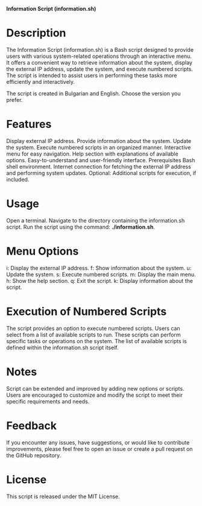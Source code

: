 <b>Information Script (information.sh)</b>

<h1>Description</h1>

The Information Script (information.sh) is a Bash script designed to provide users with various system-related operations through an interactive menu. It offers a convenient way to retrieve information about the system, display the external IP address, update the system, and execute numbered scripts. The script is intended to assist users in performing these tasks more efficiently and interactively.

The script is created in Bulgarian and English. Choose the version you prefer.

<h1>Features</h1>

Display external IP address.
Provide information about the system.
Update the system.
Execute numbered scripts in an organized manner.
Interactive menu for easy navigation.
Help section with explanations of available options.
Easy-to-understand and user-friendly interface.
Prerequisites
Bash shell environment.
Internet connection for fetching the external IP address and performing system updates.
Optional: Additional scripts for execution, if included.

<h1>Usage</h1>

Open a terminal.
Navigate to the directory containing the information.sh script.
Run the script using the command: <b>./information.sh</b>.

<h1>Menu Options</h1>

i: Display the external IP address.
f: Show information about the system.
u: Update the system.
s: Execute numbered scripts.
m: Display the main menu.
h: Show the help section.
q: Exit the script.
k: Display information about the script.

<h1>Execution of Numbered Scripts</h1>

The script provides an option to execute numbered scripts. Users can select from a list of available scripts to run. These scripts can perform specific tasks or operations on the system. The list of available scripts is defined within the information.sh script itself.

<h1>Notes</h1>

Script can be extended and improved by adding new options or scripts.
Users are encouraged to customize and modify the script to meet their specific requirements and needs.

<h1>Feedback</h1>

If you encounter any issues, have suggestions, or would like to contribute improvements, please feel free to open an issue or create a pull request on the GitHub repository.

<h1>License</h1>

This script is released under the MIT License.


